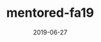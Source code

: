 ---
date: 2019-06-27
url: "./projects/project1/"
current: false
consulting: false
full: "Mentored Project Fall 2019"
area: "Full Stack Web"
retro: false
blurb: "EthiCAL is a student-run initiative that designs and sells ethically made apparel while donating all proceeds to help disadvantaged entrepreneurs grow. Our mentored team built an all-in-one web portal to manage EthiCAL's sales, inventory, and communications."
logo: "./assets/ethical-logo.png"
semester: "Fall"
year: "2019"
navcolor: "light"
title: "mentored-fa19"
---